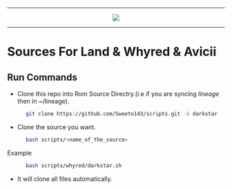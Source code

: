 
-----------------------------------------------------------------------

<p align="center">
 <img src="https://github.com/Sweeto143/scripts/blob/darkstar/logo.png" > 
</p>

-----------------------------------------------------------------------


Sources For Land & Whyred & Avicii
====================================


Run Commands
------------

* Clone this repo into Rom Source Directry.(i.e if you are syncing *lineage* then in ~/lineage).

```bash
      git clone https://github.com/Sweeto143/scripts.git -b darkstar
```

* Clone the source you want.

```bash
      bash scripts/<name_of_the_source> 
```

Example

```bash
      bash scripts/whyred/darkstar.sh 
```

* It will clone all files automatically.
